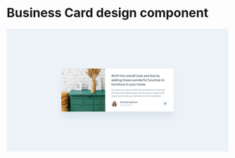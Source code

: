 # Business Card design component

![Design preview for the Business Card component](./public/images/desktop-design.jpg)



